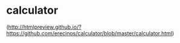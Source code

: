# calculator

(http://htmlpreview.github.io/?https://github.com/erecinos/calculator/blob/master/calculator.html)
